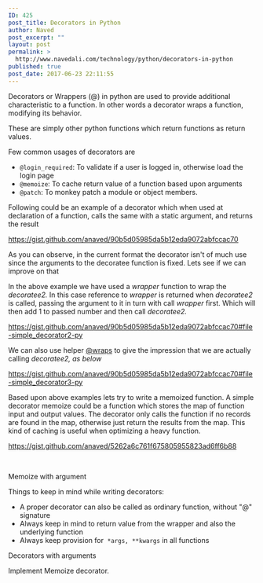 ```yaml
---
ID: 425
post_title: Decorators in Python
author: Naved
post_excerpt: ""
layout: post
permalink: >
  http://www.navedali.com/technology/python/decorators-in-python
published: true
post_date: 2017-06-23 22:11:55
---
```

Decorators or Wrappers (@) in python are used to provide additional characteristic to a function. In other words a decorator wraps a function, modifying its behavior.

These are simply other python functions which return functions as return values.

Few common usages of decorators are
<ul>
 	<li><code>@login_required</code>: To validate if a user is logged in, otherwise load the login page</li>
 	<li><code>@memoize</code>: To cache return value of a function based upon arguments</li>
 	<li><code>@patch</code>: To monkey patch a module or object members.</li>
</ul>
Following could be an example of a decorator which when used at declaration of a function, calls the same with a static argument, and returns the result

https://gist.github.com/anaved/90b5d05985da5b12eda9072abfccac70

As you can observe, in the current format the decorator isn't of much use since the arguments to the decoratee function is fixed. Lets see if we can improve on that

In the above example we have used a <em>wrapper </em>function to wrap the <em>decoratee2. </em>In this case reference to <em>wrapper</em> is returned when <em>decoratee2 </em>is called, passing the argument to it in turn with call <em>wrapper </em>first. Which will then add 1 to passed number and then call <em>decoratee2.</em>

https://gist.github.com/anaved/90b5d05985da5b12eda9072abfccac70#file-simple_decorator2-py

We can also use helper <a href="https://docs.python.org/2/library/functools.html#functools.wraps">@wraps</a> to give the impression that we are actually calling <em>decoratee2, as below</em>

https://gist.github.com/anaved/90b5d05985da5b12eda9072abfccac70#file-simple_decorator3-py

Based upon above examples lets try to write a memoized function. A simple decorator memoize could be a function which stores the map of function input and output values. The decorator only calls the function if no records are found in the map, otherwise just return the results from the map. This kind of caching is useful when optimizing a heavy function.

https://gist.github.com/anaved/5262a6c761f675805955823ad6ff6b88

&nbsp;

Memoize with argument

Things to keep in mind while writing decorators:
<ul>
 	<li>A proper decorator can also be called as ordinary function, without "@" signature</li>
 	<li>Always keep in mind to return value from the wrapper and also the underlying function</li>
 	<li>Always keep provision for  <code>*args, **kwargs</code> in all functions</li>
</ul>
Decorators with arguments

Implement Memoize decorator.